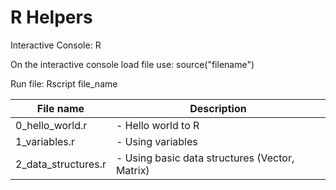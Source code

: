 # R Helpers

Interactive Console:
R

On the interactive console load file use:
source("filename")

Run file:
Rscript file_name

| File name        		| Description 												   |
| --------------------- |------------------------------------------------------------- |
| 0_hello_world.r 		| - Hello world to R |
| 1_variables.r 		| - Using variables |
| 2_data_structures.r	| - Using basic data structures (Vector, Matrix) |